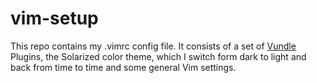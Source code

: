 # vim-setup
This repo contains my .vimrc config file.
It consists of a set of [Vundle](https://github.com/VundleVim/Vundle.vim) Plugins,
the Solarized color theme, which I switch form dark to light and back from time to time and
some general Vim settings.
